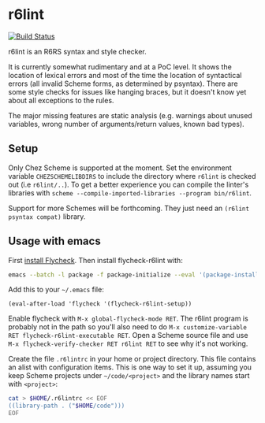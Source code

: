 # r6lint

[![Build Status](https://travis-ci.org/weinholt/r6lint.svg?branch=master)](https://travis-ci.org/weinholt/r6lint)

r6lint is an R6RS syntax and style checker.

It is currently somewhat rudimentary and at a PoC level. It shows the
location of lexical errors and most of the time the location of
syntactical errors (all invalid Scheme forms, as determined by
psyntax). There are some style checks for issues like hanging braces,
but it doesn't know yet about all exceptions to the rules.

The major missing features are static analysis (e.g. warnings about
unused variables, wrong number of arguments/return values, known bad
types).

## Setup

Only Chez Scheme is supported at the moment. Set the environment
variable `CHEZSCHEMELIBDIRS` to include the directory where `r6lint`
is checked out (i.e `r6lint/..`). To get a better experience you can
compile the linter's libraries with
`scheme --compile-imported-libraries --program bin/r6lint`.

Support for more Schemes will be forthcoming. They just need an
`(r6lint psyntax compat)` library.

## Usage with emacs

First [install Flycheck](http://www.flycheck.org/en/latest/user/installation.html).
Then install flycheck-r6lint with:

```bash
emacs --batch -l package -f package-initialize --eval '(package-install-file "flycheck-r6lint.el")'
```

Add this to your `~/.emacs` file:

```elisp
(eval-after-load 'flycheck '(flycheck-r6lint-setup))
```

Enable flycheck with `M-x global-flycheck-mode RET`. The r6lint program
is probably not in the path so you'll also need to do
`M-x customize-variable RET flycheck-r6lint-executable RET`.
Open a Scheme source file and use
`M-x flycheck-verify-checker RET r6lint RET` to
see why it's not working.

Create the file `.r6lintrc` in your home or project directory. This
file contains an alist with configuration items. This is one way to
set it up, assuming you keep Scheme projects under `~/code/<project>`
and the library names start with `<project>`:

```bash
cat > $HOME/.r6lintrc << EOF
((library-path . ("$HOME/code")))
EOF

```
